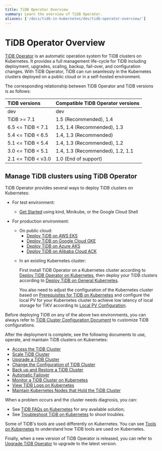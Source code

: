 ```yaml
---
title: TiDB Operator Overview
summary: Learn the overview of TiDB Operator.
aliases: ['/docs/tidb-in-kubernetes/dev/tidb-operator-overview/']
---
```


# TiDB Operator Overview

[TiDB Operator](https://github.com/pingcap/tidb-operator) is an automatic operation system for TiDB clusters on Kubernetes. It provides a full management life-cycle for TiDB including deployment, upgrades, scaling, backup, fail-over, and configuration changes. With TiDB Operator, TiDB can run seamlessly in the Kubernetes clusters deployed on a public cloud or in a self-hosted environment.

The corresponding relationship between TiDB Operator and TiDB versions is as follows:

| TiDB versions | Compatible TiDB Operator versions |
|:---|:---|
| dev               | dev                 |
| TiDB >= 7.1       | 1.5 (Recommended), 1.4 |
| 6.5 <= TiDB < 7.1 | 1.5, 1.4 (Recommended), 1.3 |
| 5.4 <= TiDB < 6.5 | 1.4, 1.3 (Recommended)   |
| 5.1 <= TiDB < 5.4 | 1.4, 1.3 (Recommended), 1.2      |
| 3.0 <= TiDB < 5.1 | 1.4, 1.3 (Recommended), 1.2, 1.1 |
| 2.1 <= TiDB < v3.0| 1.0 (End of support)       |

## Manage TiDB clusters using TiDB Operator

TiDB Operator provides several ways to deploy TiDB clusters on Kubernetes:

+ For test environment:

    - [Get Started](get-started.md) using kind, Minikube, or the Google Cloud Shell

+ For production environment:

    + On public cloud:
        - [Deploy TiDB on AWS EKS](deploy-on-aws-eks.md)
        - [Deploy TiDB on Google Cloud GKE](deploy-on-gcp-gke.md)
        - [Deploy TiDB on Azure AKS](deploy-on-azure-aks.md)
        - [Deploy TiDB on Alibaba Cloud ACK](deploy-on-alibaba-cloud.md)

    - In an existing Kubernetes cluster:

        First install TiDB Operator on a Kubernetes cluster according to [Deploy TiDB Operator on Kubernetes](deploy-tidb-operator.md), then deploy your TiDB clusters according to [Deploy TiDB on General Kubernetes](deploy-on-general-kubernetes.md).

        You also need to adjust the configuration of the Kubernetes cluster based on [Prerequisites for TiDB on Kubernetes](prerequisites.md) and configure the local PV for your Kubernetes cluster to achieve low latency of local storage for TiKV according to [Local PV Configuration](configure-storage-class.md#local-pv-configuration).

Before deploying TiDB on any of the above two environments, you can always refer to [TiDB Cluster Configuration Document](configure-a-tidb-cluster.md) to customize TiDB configurations.

After the deployment is complete, see the following documents to use, operate, and maintain TiDB clusters on Kubernetes:

+ [Access the TiDB Cluster](access-tidb.md)
+ [Scale TiDB Cluster](scale-a-tidb-cluster.md)
+ [Upgrade a TiDB Cluster](upgrade-a-tidb-cluster.md)
+ [Change the Configuration of TiDB Cluster](configure-a-tidb-cluster.md)
+ [Back up and Restore a TiDB Cluster](backup-restore-overview.md)
+ [Automatic Failover](use-auto-failover.md)
+ [Monitor a TiDB Cluster on Kubernetes](monitor-a-tidb-cluster.md)
+ [View TiDB Logs on Kubernetes](view-logs.md)
+ [Maintain Kubernetes Nodes that Hold the TiDB Cluster](maintain-a-kubernetes-node.md)

When a problem occurs and the cluster needs diagnosis, you can:

+ See [TiDB FAQs on Kubernetes](faq.md) for any available solution;
+ See [Troubleshoot TiDB on Kubernetes](tips.md) to shoot troubles.

Some of TiDB's tools are used differently on Kubernetes. You can see [Tools on Kubernetes](tidb-toolkit.md) to understand how TiDB tools are used on Kubernetes.

Finally, when a new version of TiDB Operator is released, you can refer to [Upgrade TiDB Operator](upgrade-tidb-operator.md) to upgrade to the latest version.
